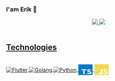 ### I'am Erik 🐸

  <div align="center">
  <a href="https://github.com/erikyvanov">
  <img height="180em" src="https://github-readme-stats.vercel.app/api?username=erikyvanov&show_icons=true&theme=dracula&include_all_commits=true&count_private=true"/>
  <img height="180em" src="https://github-readme-stats.vercel.app/api/top-langs/?username=erikyvanov&layout=compact&langs_count=6&theme=dracula&hide=jupyter%20notebook,html,css,scss"/>
</div>
<br/>
  
  ## Technologies
  <div style="display: inline_block"><br>
    <img align="center" alt="Flutter" height="30" src="https://cdn.iconscout.com/icon/free/png-256/flutter-3629369-3032362.png">
    <img align="center" alt="Golang" height="30" width="40" src="https://raw.githubusercontent.com/jmnote/z-icons/master/svg/go.svg">
    <img align="center" alt="Python" height="30" src="https://raw.githubusercontent.com/jmnote/z-icons/master/svg/python.svg">
    <img align="center" alt="Ts" height="30" width="40" src="https://raw.githubusercontent.com/devicons/devicon/master/icons/typescript/typescript-plain.svg">
    <img align="center" alt="Js" height="30" width="40" src="https://raw.githubusercontent.com/devicons/devicon/master/icons/javascript/javascript-plain.svg">
</div>
